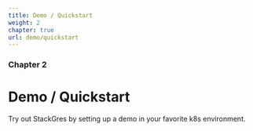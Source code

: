 ```yaml
---
title: Demo / Quickstart
weight: 2
chapter: true
url: demo/quickstart
---
```


### Chapter 2

# Demo / Quickstart

Try out StackGres by setting up a demo in your favorite k8s environment.
